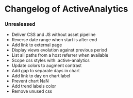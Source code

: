 # Changelog of ActiveAnalytics

### Unrealeased

* Deliver CSS and JS without asset pipeline
* Reverse date range when start is after end
* Add link to external page
* Display views evolution against previous period
* List all paths from a host referrer when available
* Scope css styles with .active-analytics
* Update colors to augment contrast
* Add gap to separate days in chart
* Add link to day on chart label
* Prevent chart NaN
* Add trend labels color
* Remove unused css
